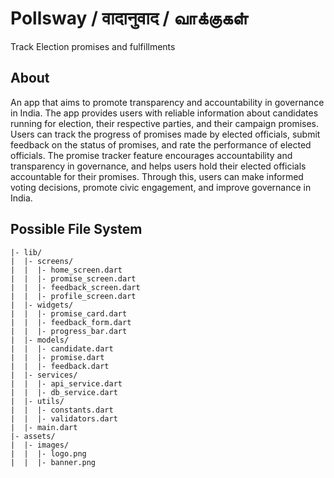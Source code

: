 # Pollsway / वादानुवाद / வாக்குகள்
Track Election promises and fulfillments

## About
An app that aims to promote transparency and accountability in governance in India.
The app provides users with reliable information about candidates running for election, their respective parties, and their campaign promises.
Users can track the progress of promises made by elected officials, submit feedback on the status of promises, and rate the performance of elected officials. The promise tracker feature encourages accountability and transparency in governance, and helps users hold their elected officials accountable for their promises. 
Through this, users can make informed voting decisions, promote civic engagement, and improve governance in India.

## Possible File System
```
|- lib/
|  |- screens/
|  |  |- home_screen.dart
|  |  |- promise_screen.dart
|  |  |- feedback_screen.dart
|  |  |- profile_screen.dart
|  |- widgets/
|  |  |- promise_card.dart
|  |  |- feedback_form.dart
|  |  |- progress_bar.dart
|  |- models/
|  |  |- candidate.dart
|  |  |- promise.dart
|  |  |- feedback.dart
|  |- services/
|  |  |- api_service.dart
|  |  |- db_service.dart
|  |- utils/
|  |  |- constants.dart
|  |  |- validators.dart
|  |- main.dart
|- assets/
|  |- images/
|  |  |- logo.png
|  |  |- banner.png
```
